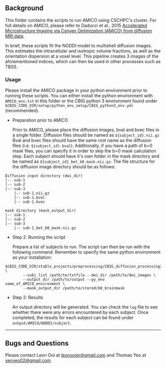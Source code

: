 ## Background

This folder contains the scripts to run AMICO using CSCHPC's cluster. For full details on AMICO, please refer to Daducci et al., 2015 
[Accelerated Microstructure Imaging via Convex Optimization (AMICO) from diffusion MRI data](https://doi.org/10.1016/j.neuroimage.2014.10.026).

In brief, these scripts fit the NODDI model to multishell diffusion images. This estimates the intracellular and isotropic volume fractions, as well as the orientation dispersion at a voxel level. This pipeline creates 3 images of the aforementioned indices, which can then be used in other processes such as TBSS.

### Usage

Please install the AMICO package in your python environment prior to running these scripts. You can either install the python environment with 
`AMICO_env.txt` in this folder or the CBIG python 3 environment found under `$CBIG_CODE_DIR/setup/python_env_setup/CBIG_python3_env.yml` (recommended).  

- Preparation prior to AMICO

  Prior to AMICO, please place the diffusion images, bval and bvec files in a single folder. Diffusion files should be named as `${subject_id}.nii.gz`
  Bval and bvec files should have the same root name as the diffusion files (i.e. `${subject_id).bval`). Additionally, if you have a path of b=0 mask
  files, you can specify it in order to skip the b=0 mask calculation step. Each subject should have it's own folder in the mask directory and be named 
  as `${subject_id}_bet_b0_mask.nii.gz`. The file structure for the diffusion image directory should be as follows: 

```
Diffusion input directory (dwi_dir)
|-- sub-1
|-- sub-2
|-- sub-3
    |-- sub-1.nii.gz
    |-- sub-1.bval 
    |-- sub-1.bvec

mask directory (mask_output_dir)
|-- sub-1
|-- sub-2
|-- sub-3
    |-- sub-1_bet_b0_mask.nii.gz

```

- Step 2: Running the script

  Prepare a list of subjects to run. The script can then be run with the following command. Remember to specify the same python environment as 
  your installation:
```
$CBIG_CODE_DIR/stable_projects/preprocessing/CBIG_diffusion_processing2022/AMICO/CBIG_DiffProc_runAMICO.sh \
        --subj_list /path/to/txtfile --dwi_dir /path/to/dwi_images \
        --output_dir /path/to/output --py_env name_of_AMICO_environment \
        --mask_output_dir /path/to/stored/b0_brainmask
```

- Step 2: Results

   An output directory will be generated. You can check the `log` file to see whether there were any errors encountered by each subject. 
   Once completed, the results for each subject can be found under `output/AMICO/NODDI/subject`.


----

## Bugs and Questions

Please contact Leon Ooi at leonooiqr@gmail.com and Thomas Yeo at yeoyeo02@gmail.com.